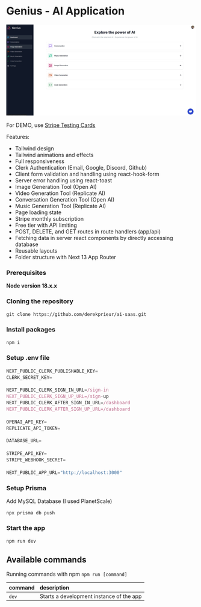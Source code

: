 # Genius - AI Application

<p align="center">
<img alt='/' src="/public/genius.jpg" width="900px" height="auto"/>
</p>

For DEMO, use [Stripe Testing Cards](https://stripe.com/docs/testing)

Features:

- Tailwind design
- Tailwind animations and effects
- Full responsiveness
- Clerk Authentication (Email, Google, Discord, Github)
- Client form validation and handling using react-hook-form
- Server error handling using react-toast
- Image Generation Tool (Open AI)
- Video Generation Tool (Replicate AI)
- Conversation Generation Tool (Open AI)
- Music Generation Tool (Replicate AI)
- Page loading state
- Stripe monthly subscription
- Free tier with API limiting
- POST, DELETE, and GET routes in route handlers (app/api)
- Fetching data in server react components by directly accessing database
- Reusable layouts
- Folder structure with Next 13 App Router

### Prerequisites

**Node version 18.x.x**

### Cloning the repository

```shell
git clone https://github.com/derekprieur/ai-saas.git
```

### Install packages

```shell
npm i
```

### Setup .env file

```js
NEXT_PUBLIC_CLERK_PUBLISHABLE_KEY=
CLERK_SECRET_KEY=

NEXT_PUBLIC_CLERK_SIGN_IN_URL=/sign-in
NEXT_PUBLIC_CLERK_SIGN_UP_URL=/sign-up
NEXT_PUBLIC_CLERK_AFTER_SIGN_IN_URL=/dashboard
NEXT_PUBLIC_CLERK_AFTER_SIGN_UP_URL=/dashboard

OPENAI_API_KEY=
REPLICATE_API_TOKEN=

DATABASE_URL=

STRIPE_API_KEY=
STRIPE_WEBHOOK_SECRET=

NEXT_PUBLIC_APP_URL="http://localhost:3000"
```

### Setup Prisma

Add MySQL Database (I used PlanetScale)

```shell
npx prisma db push

```

### Start the app

```shell
npm run dev
```

## Available commands

Running commands with npm `npm run [command]`

| command | description                              |
| :------ | :--------------------------------------- |
| `dev`   | Starts a development instance of the app |

